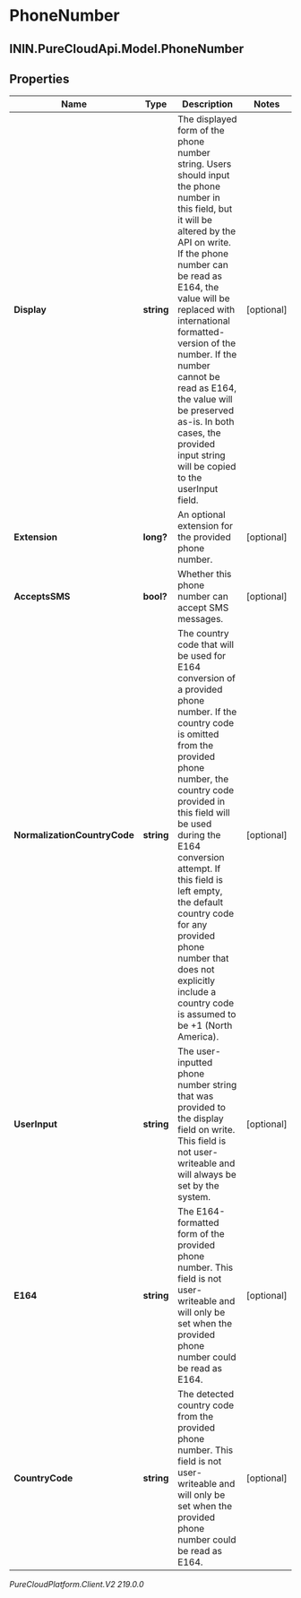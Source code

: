 # PhoneNumber

## ININ.PureCloudApi.Model.PhoneNumber

## Properties

|Name | Type | Description | Notes|
|------------ | ------------- | ------------- | -------------|
| **Display** | **string** | The displayed form of the phone number string. Users should input the phone number in this field, but it will be altered by the API on write. If the phone number can be read as E164, the value will be replaced with international formatted-version of the number. If the number cannot be read as E164, the value will be preserved as-is. In both cases, the provided input string will be copied to the userInput field. | [optional] |
| **Extension** | **long?** | An optional extension for the provided phone number. | [optional] |
| **AcceptsSMS** | **bool?** | Whether this phone number can accept SMS messages. | [optional] |
| **NormalizationCountryCode** | **string** | The country code that will be used for E164 conversion of a provided phone number. If the country code is omitted from the provided phone number, the country code provided in this field will be used during the E164 conversion attempt. If this field is left empty, the default country code for any provided phone number that does not explicitly include a country code is assumed to be +1 (North America). | [optional] |
| **UserInput** | **string** | The user-inputted phone number string that was provided to the display field on write. This field is not user-writeable and will always be set by the system. | [optional] |
| **E164** | **string** | The E164-formatted form of the provided phone number. This field is not user-writeable and will only be set when the provided phone number could be read as E164. | [optional] |
| **CountryCode** | **string** | The detected country code from the provided phone number. This field is not user-writeable and will only be set when the provided phone number could be read as E164. | [optional] |



_PureCloudPlatform.Client.V2 219.0.0_
